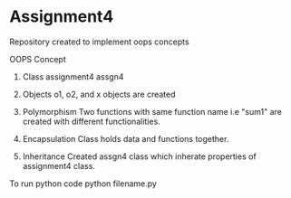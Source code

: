 # Assignment4
Repository created to implement oops concepts

OOPS Concept

1. Class
assignment4
assgn4

2. Objects
o1, o2, and x objects are created

3. Polymorphism
Two functions with same function name i.e "sum1" are created with different functionalities.

4. Encapsulation
Class holds data and functions together.

5. Inheritance
Created assgn4 class which inherate properties of assignment4 class.

To run python code
python filename.py

